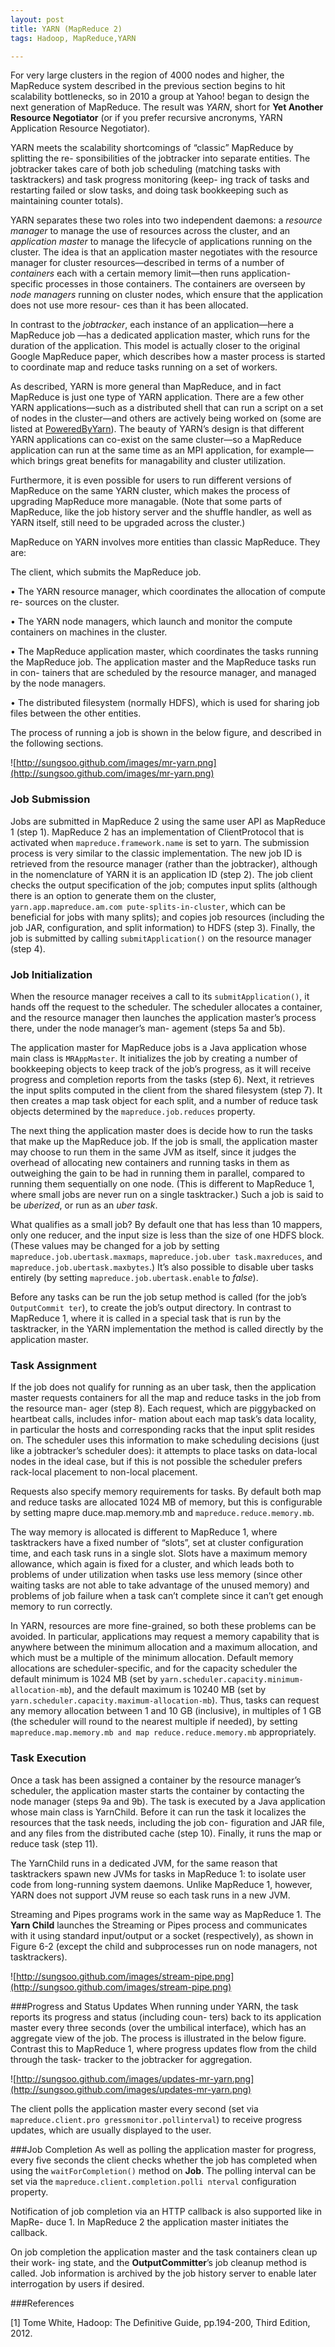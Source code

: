 ```yaml
---
layout: post
title: YARN (MapReduce 2)
tags: Hadoop, MapReduce,YARN

---
```


For very large clusters in the region of 4000 nodes and higher, the MapReduce system described in the previous section begins to hit scalability bottlenecks, so in 2010 a group at Yahoo! began to design the next generation of MapReduce. The result was *YARN*, short for **Yet Another Resource Negotiator** (or if you prefer recursive ancronyms, YARN Application Resource Negotiator).

YARN meets the scalability shortcomings of “classic” MapReduce by splitting the re- sponsibilities of the jobtracker into separate entities. The jobtracker takes care of both job scheduling (matching tasks with tasktrackers) and task progress monitoring (keep- ing track of tasks and restarting failed or slow tasks, and doing task bookkeeping such as maintaining counter totals).  

YARN separates these two roles into two independent daemons: a *resource manager* to manage the use of resources across the cluster, and an *application master* to manage the lifecycle of applications running on the cluster. The idea is that an application master negotiates with the resource manager for cluster resources—described in terms of a number of *containers* each with a certain memory limit—then runs application- specific processes in those containers. The containers are overseen by *node managers* running on cluster nodes, which ensure that the application does not use more resour- ces than it has been allocated.
In contrast to the *jobtracker*, each instance of an application—here a MapReduce job —has a dedicated application master, which runs for the duration of the application. This model is actually closer to the original Google MapReduce paper, which describes how a master process is started to coordinate map and reduce tasks running on a set of workers.
As described, YARN is more general than MapReduce, and in fact MapReduce is just one type of YARN application. There are a few other YARN applications—such as a distributed shell that can run a script on a set of nodes in the cluster—and others are actively being worked on (some are listed at [PoweredByYarn](http://wiki.apache.org/hadoop/PoweredByYarn)). The beauty of YARN’s design is that different YARN applications can co-exist on the same cluster—so a MapReduce application can run at the same time as an MPI application, for example—which brings great benefits for managability and cluster utilization.
Furthermore, it is even possible for users to run different versions of MapReduce on the same YARN cluster, which makes the process of upgrading MapReduce more managable. (Note that some parts of MapReduce, like the job history server and the shuffle handler, as well as YARN itself, still need to be upgraded across the cluster.)
MapReduce on YARN involves more entities than classic MapReduce. They are:
The client, which submits the MapReduce job.
• The YARN resource manager, which coordinates the allocation of compute re- sources on the cluster.  
• The YARN node managers, which launch and monitor the compute containers on machines in the cluster.
• The MapReduce application master, which coordinates the tasks running the MapReduce job. The application master and the MapReduce tasks run in con- tainers that are scheduled by the resource manager, and managed by the node managers.
• The distributed filesystem (normally HDFS), which is used for sharing job files between the other entities.
The process of running a job is shown in the below figure, and described in the following sections.
![http://sungsoo.github.com/images/mr-yarn.png](http://sungsoo.github.com/images/mr-yarn.png)
### Job SubmissionJobs are submitted in MapReduce 2 using the same user API as MapReduce 1 (step 1). MapReduce 2 has an implementation of ClientProtocol that is activated when `mapreduce.framework.name` is set to yarn. The submission process is very similar to the classic implementation. The new job ID is retrieved from the resource manager (rather than the jobtracker), although in the nomenclature of YARN it is an application ID (step 2). The job client checks the output specification of the job; computes input splits (although there is an option to generate them on the cluster, `yarn.app.mapreduce.am.com pute-splits-in-cluster`, which can be beneficial for jobs with many splits); and copies job resources (including the job JAR, configuration, and split information) to HDFS (step 3). Finally, the job is submitted by calling `submitApplication()` on the resource manager (step 4).### Job InitializationWhen the resource manager receives a call to its `submitApplication()`, it hands off the request to the scheduler. The scheduler allocates a container, and the resource manager then launches the application master’s process there, under the node manager’s man- agement (steps 5a and 5b).
The application master for MapReduce jobs is a Java application whose main class is `MRAppMaster`. It initializes the job by creating a number of bookkeeping objects to keep track of the job’s progress, as it will receive progress and completion reports from the tasks (step 6). Next, it retrieves the input splits computed in the client from the shared filesystem (step 7). It then creates a map task object for each split, and a number of reduce task objects determined by the `mapreduce.job.reduces` property.
The next thing the application master does is decide how to run the tasks that make up the MapReduce job. If the job is small, the application master may choose to run them in the same JVM as itself, since it judges the overhead of allocating new containers and running tasks in them as outweighing the gain to be had in running them in parallel, compared to running them sequentially on one node. (This is different to MapReduce 1, where small jobs are never run on a single tasktracker.) Such a job is said to be *uberized*, or run as an *uber task*.
What qualifies as a small job? By default one that has less than 10 mappers, only one reducer, and the input size is less than the size of one HDFS block. (These values may be changed for a job by setting `mapreduce.job.ubertask.maxmaps`, `mapreduce.job.uber task.maxreduces`, and `mapreduce.job.ubertask.maxbytes`.) It’s also possible to disable uber tasks entirely (by setting `mapreduce.job.ubertask.enable` to *false*).
Before any tasks can be run the job setup method is called (for the job’s `OutputCommit ter`), to create the job’s output directory. In contrast to MapReduce 1, where it is called in a special task that is run by the tasktracker, in the YARN implementation the method is called directly by the application master.
### Task AssignmentIf the job does not qualify for running as an uber task, then the application master requests containers for all the map and reduce tasks in the job from the resource man- ager (step 8). Each request, which are piggybacked on heartbeat calls, includes infor- mation about each map task’s data locality, in particular the hosts and corresponding racks that the input split resides on. The scheduler uses this information to make scheduling decisions (just like a jobtracker’s scheduler does): it attempts to place tasks on data-local nodes in the ideal case, but if this is not possible the scheduler prefers rack-local placement to non-local placement.
Requests also specify memory requirements for tasks. By default both map and reduce tasks are allocated 1024 MB of memory, but this is configurable by setting mapre duce.map.memory.mb and `mapreduce.reduce.memory.mb`.
The way memory is allocated is different to MapReduce 1, where tasktrackers have a fixed number of “slots”, set at cluster configuration time, and each task runs in a single slot. Slots have a maximum memory allowance, which again is fixed for a cluster, and which leads both to problems of under utilization when tasks use less memory (since other waiting tasks are not able to take advantage of the unused memory) and problems of job failure when a task can’t complete since it can’t get enough memory to run correctly.
In YARN, resources are more fine-grained, so both these problems can be avoided. In particular, applications may request a memory capability that is anywhere between the minimum allocation and a maximum allocation, and which must be a multiple of the minimum allocation. Default memory allocations are scheduler-specific, and for the capacity scheduler the default minimum is 1024 MB (set by `yarn.scheduler.capacity.minimum-allocation-mb`), and the default maximum is 10240 MB (set by `yarn.scheduler.capacity.maximum-allocation-mb`). Thus, tasks can request any memory allocation between 1 and 10 GB (inclusive), in multiples of 1 GB (the scheduler will round to the nearest multiple if needed), by setting `mapreduce.map.memory.mb and map reduce.reduce.memory.mb` appropriately.
### Task ExecutionOnce a task has been assigned a container by the resource manager’s scheduler, the application master starts the container by contacting the node manager (steps 9a and 9b). The task is executed by a Java application whose main class is YarnChild. Before it can run the task it localizes the resources that the task needs, including the job con- figuration and JAR file, and any files from the distributed cache (step 10). Finally, it runs the map or reduce task (step 11).
The YarnChild runs in a dedicated JVM, for the same reason that tasktrackers spawn new JVMs for tasks in MapReduce 1: to isolate user code from long-running system daemons. Unlike MapReduce 1, however, YARN does not support JVM reuse so each task runs in a new JVM.
Streaming and Pipes programs work in the same way as MapReduce 1. The **Yarn Child** launches the Streaming or Pipes process and communicates with it using standard input/output or a socket (respectively), as shown in Figure 6-2 (except the child and subprocesses run on node managers, not tasktrackers).![http://sungsoo.github.com/images/stream-pipe.png](http://sungsoo.github.com/images/stream-pipe.png)
###Progress and Status UpdatesWhen running under YARN, the task reports its progress and status (including coun- ters) back to its application master every three seconds (over the umbilical interface), which has an aggregate view of the job. The process is illustrated in the below figure. Contrast this to MapReduce 1, where progress updates flow from the child through the task- tracker to the jobtracker for aggregation.
![http://sungsoo.github.com/images/updates-mr-yarn.png](http://sungsoo.github.com/images/updates-mr-yarn.png)
The client polls the application master every second (set via `mapreduce.client.pro gressmonitor.pollinterval`) to receive progress updates, which are usually displayed to the user.
###Job CompletionAs well as polling the application master for progress, every five seconds the client checks whether the job has completed when using the `waitForCompletion()` method on **Job**. The polling interval can be set via the `mapreduce.client.completion.polli nterval` configuration property.
Notification of job completion via an HTTP callback is also supported like in MapRe- duce 1. In MapReduce 2 the application master initiates the callback.
On job completion the application master and the task containers clean up their work- ing state, and the **OutputCommitter**’s job cleanup method is called. Job information is archived by the job history server to enable later interrogation by users if desired.###References
[1] Tome White, Hadoop: The Definitive Guide, pp.194-200, Third Edition, 2012.